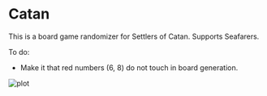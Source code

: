 # Catan

This is a board game randomizer for Settlers of Catan. Supports Seafarers.

To do:
+ Make it that red numbers (6, 8) do not touch in board generation.

![plot](https://github.com/kerrmich2/Catan/tree/main/example%20output/large%20seafarers.png)
